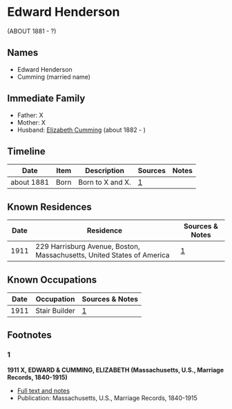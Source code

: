 ﻿---
layout: person
subject_key: i4822940
permalink: /people/i4822940
---

# Edward Henderson
(ABOUT 1881 - ?)

## Names

* Edward Henderson
* Cumming (married name)

## Immediate Family

* Father: X
* Mother: X
* Husband: [Elizabeth Cumming](./@35928164@-elizabeth-cumming-b1882-d.md) (about 1882 - )

## Timeline

Date | Item | Description | Sources | Notes
---|---|---|---|---
about 1881 | Born | Born to X and X. | [1](#1) | 

## Known Residences

Date | Residence | Sources & Notes
---|---|---
1911 | 229 Harrisburg Avenue, Boston, Massachusetts, United States of America | [1](#1)

## Known Occupations

Date | Occupation | Sources & Notes
---|---|---
1911 | Stair Builder | [1](#1)

## Footnotes

### 1

**1911 X, EDWARD & CUMMING, ELIZABETH (Massachusetts, U.S., Marriage Records, 1840-1915)**

* [Full text and notes](../sources/@20028800@-1911-henderson,-edward-&-cumming,-elizabeth-massachusetts,-u.s.,-marriage-records,-1840-1915-.md)
* Publication: Massachusetts, U.S., Marriage Records, 1840-1915

